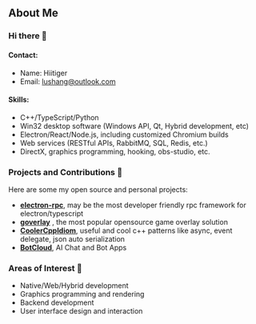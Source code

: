 ## About Me

### Hi there 👋

#### Contact:
- Name: Hiitiger
- Email: [lushang@outlook.com](mailto:lushang@outlook.com)


#### Skills:
- C++/TypeScript/Python
- Win32 desktop software (Windows API, Qt, Hybrid development, etc)
- Electron/React/Node.js, including customized Chromium builds
- Web services (RESTful APIs, RabbitMQ, SQL, Redis, etc.)
- DirectX, graphics programming, hooking, obs-studio, etc.


### Projects and Contributions 🔭
Here are some my open source and personal projects:

- **[electron-rpc](https://github.com/ggworks/electron-rpc)**, may be the most developer friendly rpc framework for electron/typescript
- **[goverlay](https://github.com/hiitiger/goverlay/)** , the most popular opensource game overlay solution
- **[CoolerCppIdiom](https://github.com/hiitiger/CoolerCppIdiom)**, useful and cool c++ patterns like async, event delegate, json auto serialization
- **[BotCloud](https://superaibot.cloud/)**, AI Chat and Bot Apps


### Areas of Interest 🌱

- Native/Web/Hybrid development
- Graphics programming and rendering
- Backend development
- User interface design and interaction


<!--
**hiitiger/hiitiger** is a ✨ _special_ ✨ repository because its `README.md` (this file) appears on your GitHub profile.

Here are some ideas to get you started:

- 🔭 I’m currently working on ...
- 🌱 I’m currently learning ...
- 👯 I’m looking to collaborate on ...
- 🤔 I’m looking for help with ...
- 💬 Ask me about ...
- 📫 How to reach me: ...
- 😄 Pronouns: ...
- ⚡ Fun fact: ...
-->
